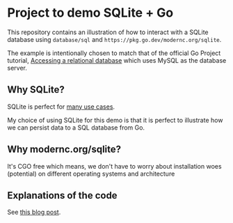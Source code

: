# Project to demo SQLite + Go

This repository contains an illustration of how to interact with a SQLite
database using `database/sql` and `https://pkg.go.dev/modernc.org/sqlite`.

The example is intentionally chosen to match that of the official Go Project
tutorial, [Accessing a relational database](https://go.dev/doc/tutorial/database-access)
which uses MySQL as the database server.

## Why SQLite?

SQLite is perfect for [many use cases](https://www.sqlite.org/whentouse.html).

My choice of using SQLite for this demo is that it is perfect to illustrate how
we can persist data to a SQL database from Go.

## Why modernc.org/sqlite?

It's CGO free which means, we don't have to worry about installation woes
(potential) on different operating systems and architecture

## Explanations of the code 

See [this blog post](TBD).
